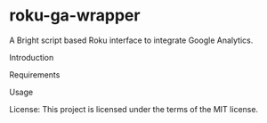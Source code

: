# roku-ga-wrapper
A Bright script based Roku interface to integrate Google Analytics.

Introduction


Requirements

Usage

License:
This project is licensed under the terms of the MIT license.


